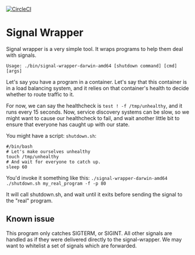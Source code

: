 [![CircleCI](https://circleci.com/gh/Netflix/signal-wrapper.svg?style=svg)](https://circleci.com/gh/Netflix/signal-wrapper)
# Signal Wrapper
Signal wrapper is a very simple tool. It wraps programs to help them deal with signals. 

`Usage: ./bin/signal-wrapper-darwin-amd64 [shutdown command] [cmd] [args]`

Let's say you have a program in a container. Let's say that this container is in a load balancing system, and it relies on that container's health to decide whether to route traffic to it. 

For now, we can say the healthcheck is `test ! -f /tmp/unhealthy`, and it runs every 15 seconds. Now, service discovery systems can be slow, so we might want to cause our healthcheck to fail, and wait another little bit to ensure that everyone has caught up with our state.

You might have a script: `shutdown.sh`:

```
#/bin/bash
# Let's make ourselves unhealthy
touch /tmp/unhealthy
# And wait for everyone to catch up.
sleep 60
```

You'd invoke it something like this:
`./signal-wrapper-darwin-amd64 ./shutdown.sh my_real_program -f -p 80`

It will call shutdown.sh, and wait until it exits before sending the signal to the "real" program.

## Known issue
This program only catches SIGTERM, or SIGINT. All other signals are handled as if they were delivered directly to the signal-wrapper. We may want to whitelist a set of signals which are forwarded.
